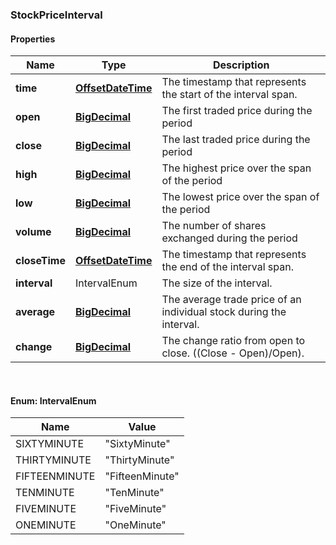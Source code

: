 
[//]: # (CLASS:StockPriceInterval)

[//]: # (KIND:object)

### StockPriceInterval

#### Properties

[//]: # (START_DEFINITION)

Name | Type | Description
------------ | ------------- | -------------
**time** | [**OffsetDateTime**](OffsetDateTime.md) | The timestamp that represents the start of the interval span. &nbsp;
**open** | [**BigDecimal**](BigDecimal.md) | The first traded price during the period &nbsp;
**close** | [**BigDecimal**](BigDecimal.md) | The last traded price during the period &nbsp;
**high** | [**BigDecimal**](BigDecimal.md) | The highest price over the span of the period &nbsp;
**low** | [**BigDecimal**](BigDecimal.md) | The lowest price over the span of the period &nbsp;
**volume** | [**BigDecimal**](BigDecimal.md) | The number of shares exchanged during the period &nbsp;
**closeTime** | [**OffsetDateTime**](OffsetDateTime.md) | The timestamp that represents the end of the interval span. &nbsp;
**interval** | IntervalEnum | The size of the interval. &nbsp;
**average** | [**BigDecimal**](BigDecimal.md) | The average trade price of an individual stock during the interval. &nbsp;
**change** | [**BigDecimal**](BigDecimal.md) | The change ratio from open to close.  ((Close - Open)/Open). &nbsp;

[//]: # (END_DEFINITION)


[//]: # (CONTAINED_CLASS:OffsetDateTime)


[//]: # (CONTAINED_CLASS:BigDecimal)


[//]: # (CONTAINED_CLASS:BigDecimal)


[//]: # (CONTAINED_CLASS:BigDecimal)


[//]: # (CONTAINED_CLASS:BigDecimal)


[//]: # (CONTAINED_CLASS:BigDecimal)


[//]: # (CONTAINED_CLASS:OffsetDateTime)


[//]: # (CONTAINED_CLASS:BigDecimal)


[//]: # (CONTAINED_CLASS:BigDecimal)



<br/>

#### Enum: IntervalEnum

Name | Value
---- | -----
SIXTYMINUTE | &quot;SixtyMinute&quot;
THIRTYMINUTE | &quot;ThirtyMinute&quot;
FIFTEENMINUTE | &quot;FifteenMinute&quot;
TENMINUTE | &quot;TenMinute&quot;
FIVEMINUTE | &quot;FiveMinute&quot;
ONEMINUTE | &quot;OneMinute&quot;



